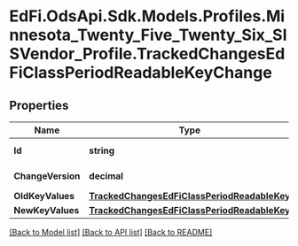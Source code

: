 # EdFi.OdsApi.Sdk.Models.Profiles.Minnesota_Twenty_Five_Twenty_Six_SISVendor_Profile.TrackedChangesEdFiClassPeriodReadableKeyChange

## Properties

Name | Type | Description | Notes
------------ | ------------- | ------------- | -------------
**Id** | **string** | Resource identifier | [optional] 
**ChangeVersion** | **decimal** | Change version | [optional] 
**OldKeyValues** | [**TrackedChangesEdFiClassPeriodReadableKey**](TrackedChangesEdFiClassPeriodReadableKey.md) |  | [optional] 
**NewKeyValues** | [**TrackedChangesEdFiClassPeriodReadableKey**](TrackedChangesEdFiClassPeriodReadableKey.md) |  | [optional] 

[[Back to Model list]](../README.md#documentation-for-models) [[Back to API list]](../README.md#documentation-for-api-endpoints) [[Back to README]](../README.md)

